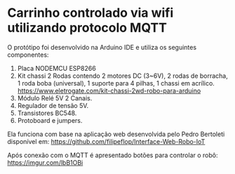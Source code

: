 # Carrinho controlado via wifi utilizando protocolo MQTT

O protótipo foi desenvolvido na Arduino IDE e utiliza os seguintes componentes:

1. Placa NODEMCU ESP8266
2. Kit chassi 2 Rodas contendo 2 motores DC (3~6V), 2 rodas de borracha, 1 roda boba (universal), 1 suporte para 4 pilhas, 1 chassi em acrílico. https://www.eletrogate.com/kit-chassi-2wd-robo-para-arduino
3. Módulo Relé 5V 2 Canais.
4. Regulador de tensão 5V.
5. Transistores BC548.
6. Protoboard e jumpers.

Ela funciona com base na aplicação web desenvolvida pelo Pedro Bertoleti disponível em: https://github.com/filipeflop/Interface-Web-Robo-IoT

Após conexão com o MQTT é apresentado botões para controlar o robô: https://imgur.com/lbB1OBi

